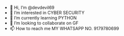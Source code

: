 - 👋 Hi, I’m @devdevil69
- 👀 I’m interested in CYBER SECURITY
- 🌱 I’m currently learning PYTHON
- 💞️ I’m looking to collaborate on GF
- 📫 How to reach me MY WHATSAPP NO. 9179780699

<!---
devdevil69/devdevil69 is a ✨ special ✨ repository because its `README.md` (this file) appears on your GitHub profile.
You can click the Preview link to take a look at your changes.
--->

